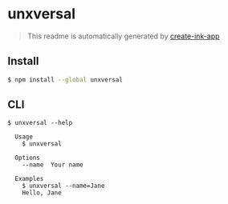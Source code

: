 # unxversal

> This readme is automatically generated by [create-ink-app](https://github.com/vadimdemedes/create-ink-app)

## Install

```bash
$ npm install --global unxversal
```

## CLI

```
$ unxversal --help

  Usage
    $ unxversal

  Options
    --name  Your name

  Examples
    $ unxversal --name=Jane
    Hello, Jane
```
